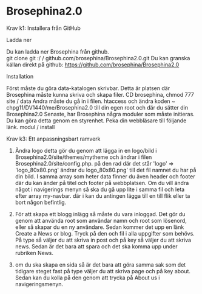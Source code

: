 Brosephina2.0
=============
Krav k1: Installera från GitHub

Ladda ner

Du kan ladda ner Brosephina från github.<br/>
git clone git :/ / github.com/brosephina/Brosephina2.0.git
Du kan granska källan direkt på github: https://github.com/brosephina/Brosephina2.0

Installation

Först måste du göra data-katalogen skrivbar. Detta är platsen där Brosephina måste kunna skriva och skapa filer. 
CD brosephina, chmod 777 site / data
Andra måste du gå in i filen. htaccess och ändra koden ~ chpg11/DV1440/me/Brosephina2.0 till din egen root och där du sätter din Brosephina2.0
Senaste, har Brosephina några moduler som måste initieras. Du kan göra detta genom en styrenhet. Peka din webbläsare till följande länk. 
modul / install

Krav k3: Ett anpassningsbart ramverk

1. Ändra logo detta gör du genom att lägga in en logo/bild i Brosephina2.0/site/themes/mytheme och ändrar i filen Brosephina2.0/site/config.php. på den rad där det står 'logo' => 'logo_80x80.png' ändrar du logo_80x80.png' till det fil namnet du har på din bild. I samma array som heter data finner du även header och footer där du kan änder på titel och footer på webbplatsen.
Om du vill ändra något i navigerings menyn så ska du gå upp lite i samma fil och leta efter array my-navbar. där i kan du antingen lägga till en till flik eller ta bort någon befintlig.

2. För att skapa ett blogg inlägg så måste du vara inloggad. Det gör du genom att använda root som användar namn och root som lösenord, eller så skapar du en ny användare. Sedan kommer det upp en länk Create a News or blog. Tryck på den och fil i alla uppgifter som behövs. På type så väljer du att skriva in post och på key så väljer du att skriva news. Sedan är det bara att spara och det ska komma upp under rubriken News.

3. om du ska skapa en sida så är det bara att göra samma sak som det tidigare steget fast på type väljer du att skriva page och på key about. Sedan kan du kolla på den genom att trycka på About us i navigeringsmenyn.
